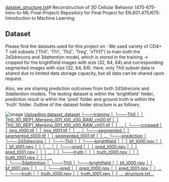 [dataset_structure.txt](https://github.com/user-attachments/files/18028777/dataset_structure.txt)# Reconstruction of 3D Cellular Behavior (475-675-Intro-to-ML-Final-Project)
Repository for Final Project for EN.601.475/675: Introduction to Machine Learning

## Dataset
Please find the datasets used for this project on :
We used variety of CD4+ T cell subsets ('Th0', 'Th1', 'Th2', 'Treg', 'nTh17') to train both the 2d3drecons and 3dattention model, which is stored in the training -> cropped for the brightfield images with size (32, 64, 64) and corresponding segmented images with size (32, 64, 64). Here, only Th0 subset data is shared due to limited data storage capacity, but all data can be shared upon request.

Also, we are sharing prediction outcomes from both 2d3drecons and 3dattention models. The testing dataset is within the 'brightfield' folder, prediction result is within the 'pred' folder and ground truth is within the 'truth' folder.
Outline of the dataset folder structure is as follows:

![image](https://github.com/user-attachments/assets/30f11c7c-95ee-49e2-9103-a3dbea2b969c)
[Uploading dataset_dataset
└───training
│   └───Th0
│       │   Th0_3D_REP1_Merging_001_t00_z00_RAW_ch00.tif
│       │   Th0_3D_REP1_Merging_001_t00_z00_RAW_ch01.tif
│       │   ...
│       └───cropped
│       │   img_t000.tif
│       │   img_t001.tif
│       │   ...
│       └───segmented
│       │   segmented_t000.tif
│       │   segmented_t001.tif
│       │   ...
└───prediction
│   └───2d3drecons
│   │   └───Th0
│   │       └───brightfield
│   │       │   bf_t000.npy
│   │       │   bf_t001.npy
│   │       │   ...
│   │       └───pred
│   │       │   pred_t000.npy
│   │       │   pred_t001.npy
│   │       │   ...
│   │       └───truth
│   │       │   truth_t000.npy
│   │       │   truth_t001.npy
│   │       │   ...      
│   └───3dattention
│       └───Th0
│           └───brightfield
│           │   bf_t000.npy
│           │   bf_t001.npy
│           │   ...
│           └───pred
│           │   pred_t000.npy
│           │   pred_t001.npy
│           │   ...
│           └───truth
│           │   truth_t000.npy
│           │   truth_t001.npy
│           │   ...      structure.txt…]()

